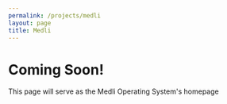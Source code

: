 ```yaml
---
permalink: /projects/medli
layout: page
title: Medli
---
```


# Coming Soon!  
This page will serve as the Medli Operating System's homepage

